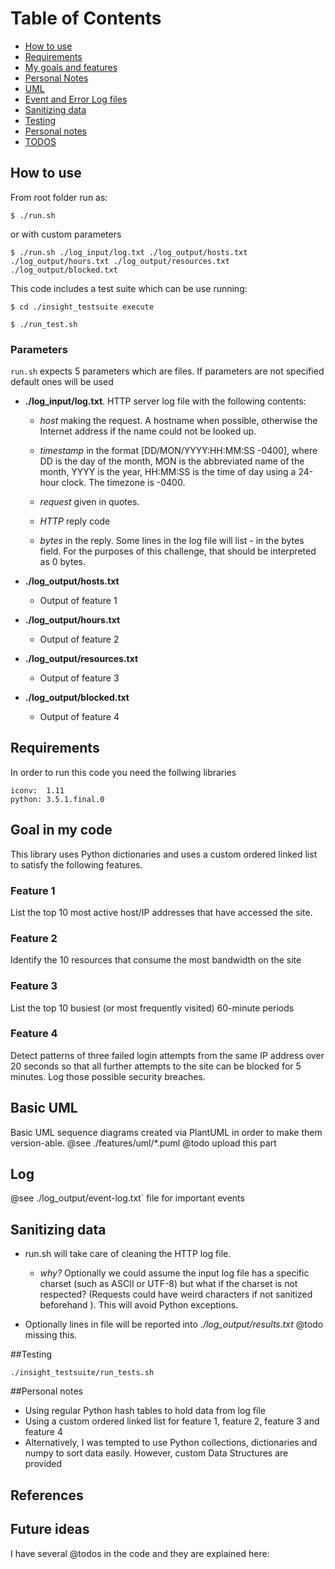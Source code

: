 # Table of Contents

* [How to use](README.md#how-to-use)
* [Requirements](README.md#requirements)
* [My goals and features](README.md#goal-in-my-code)
* [Personal Notes](README.md#personal-notes)
* [UML](README.md#basic-uml)
* [Event and Error Log files](README.md#log)
* [Sanitizing data](README.md#sanitizing-data)
* [Testing](README.md#sanitizing-data)
* [Personal notes](README.md#sanitizing-data)
* [TODOS](README.md#future-ideas)

## How to use

From root folder run as:

`$ ./run.sh`

or with custom parameters

`$ ./run.sh ./log_input/log.txt ./log_output/hosts.txt ./log_output/hours.txt ./log_output/resources.txt ./log_output/blocked.txt`


This code includes a test suite which can be use running:

`$ cd ./insight_testsuite execute`

`$ ./run_test.sh`

### Parameters

 `run.sh` expects 5 parameters which are files. If parameters are not specified default ones will be used

 * **./log_input/log.txt**. HTTP server log file with the following contents:
    * *host* making the request. A hostname when possible, otherwise the Internet address if the name could not be looked up.

    * *timestamp* in the format [DD/MON/YYYY:HH:MM:SS -0400], where DD is the day of the month, MON is the abbreviated name of the month, YYYY is the year, HH:MM:SS is the time of day using a 24-hour clock. The timezone is -0400.

    * *request* given in quotes.

    * *HTTP* reply code

    * *bytes* in the reply. Some lines in the log file will list - in the bytes field. For the purposes of this challenge, that should be interpreted as 0 bytes.

 * **./log_output/hosts.txt**
    * Output of feature 1
 * **./log_output/hours.txt**
    * Output of feature 2
 * **./log_output/resources.txt**
    * Output of feature 3
 * **./log_output/blocked.txt**
    * Output of feature 4

## Requirements

In order to run this code you need the follwing libraries

```
iconv:  1.11
python: 3.5.1.final.0
```

## Goal in my code

This library uses Python dictionaries and uses a custom ordered linked list to satisfy the following features.

### Feature 1

List the top 10 most active host/IP addresses that have accessed the site.

### Feature 2

Identify the 10 resources that consume the most bandwidth on the site

### Feature 3

List the top 10 busiest (or most frequently visited) 60-minute periods

### Feature 4

Detect patterns of three failed login attempts from the same IP address over 20 seconds so that all further attempts to the site can be blocked for 5 minutes. Log those possible security breaches.

## Basic UML

Basic UML sequence diagrams created via PlantUML in order to make them version-able.
@see ./features/uml/*.puml
@todo upload this part

## Log

@see ./log_output/event-log.txt` file for important events

## Sanitizing data

* run.sh will take care of cleaning the HTTP log file.

    * *why?* Optionally we could assume the input log file has a specific charset (such as ASCII or UTF-8) but what if the charset is not respected? (Requests could have weird characters if not sanitized beforehand ). This will avoid Python exceptions.

* Optionally lines in file will be reported into *./log_output/results.txt* @todo missing this.


##Testing

`./insight_testsuite/run_tests.sh`

##Personal notes

* Using regular Python hash tables to hold data from log file
* Using a custom ordered linked list for feature 1, feature 2, feature 3 and feature 4
* Alternatively, I was tempted to use Python collections, dictionaries and numpy to sort data easily. However, custom Data Structures are provided


## References


## Future ideas

I have several @todos in the code and they are explained here:


